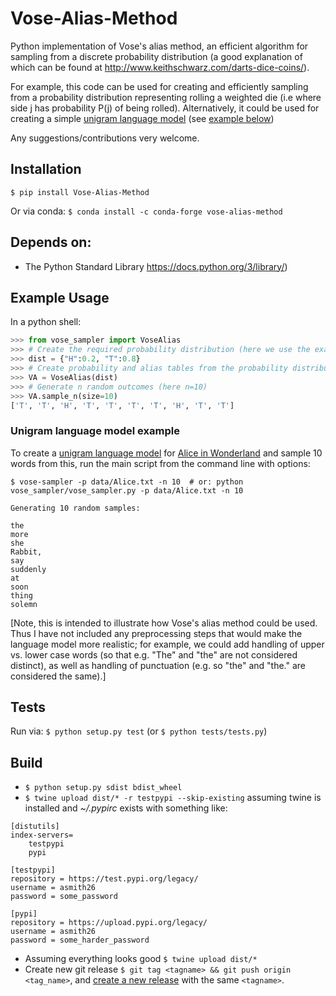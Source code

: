 # Vose-Alias-Method
Python implementation of Vose's alias method, an efficient algorithm for sampling from a discrete probability distribution (a good explanation of which can be found at http://www.keithschwarz.com/darts-dice-coins/).

For example, this code can be used for creating and efficiently sampling from a probability distribution representing rolling a weighted die (i.e where side j has probability P(j) of being rolled). Alternatively, it could be used for creating a simple [unigram language model](https://en.wikipedia.org/wiki/Language_model#Unigram_models) (see [example below](#unigram-usage))

Any suggestions/contributions very welcome.

## Installation
`$ pip install Vose-Alias-Method`

Or via conda: `$ conda install -c conda-forge vose-alias-method`


## Depends on:
- The Python Standard Library https://docs.python.org/3/library/)

## Example Usage
In a python shell:

```python
>>> from vose_sampler import VoseAlias
>>> # Create the required probability distribution (here we use the example of a weighted coin with probability H:=Heads=0.2 and T:=Tail=0.8)
>>> dist = {"H":0.2, "T":0.8}
>>> # Create probability and alias tables from the probability distribution, for sampling via Vose's alias method
>>> VA = VoseAlias(dist)
>>> # Generate n random outcomes (here n=10)
>>> VA.sample_n(size=10)
['T', 'T', 'H', 'T', 'T', 'T', 'T', 'H', 'T', 'T']
```

### Unigram language model example
To create a [unigram language model](https://en.wikipedia.org/wiki/Language_model#Unigram_models) for [Alice in Wonderland](http://www.gutenberg.org/cache/epub/11/pg11.txt) and sample 10 words from this, run the main script from the command line with options:

```
$ vose-sampler -p data/Alice.txt -n 10  # or: python vose_sampler/vose_sampler.py -p data/Alice.txt -n 10

Generating 10 random samples:

the
more
she
Rabbit,
say
suddenly
at
soon
thing
solemn
```

[Note, this is intended to illustrate how Vose's alias method could be used. Thus I have not included any preprocessing steps that would make the language model more realistic; for example, we could add handling of upper vs. lower case words (so that e.g. "The" and "the" are not considered distinct), as well as handling of punctuation (e.g. so "the" and "the." are considered the same).]


## Tests
Run via: `$ python setup.py test` (or `$ python tests/tests.py`)

## Build
- `$ python setup.py sdist bdist_wheel`
- `$ twine upload dist/* -r testpypi --skip-existing` assuming twine is installed and *~/.pypirc* exists with something like:
```
[distutils]
index-servers=
    testpypi
    pypi
    
[testpypi]
repository = https://test.pypi.org/legacy/
username = asmith26
password = some_password

[pypi]
repository = https://upload.pypi.org/legacy/
username = asmith26
password = some_harder_password
```

- Assuming everything looks good `$ twine upload dist/*`
- Create new git release `$ git tag <tagname> && git push origin <tag_name>`, and [create a new release](https://github.com/asmith26/Vose-Alias-Method/releases/new) with the same `<tagname>`.
